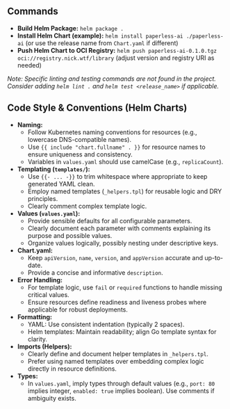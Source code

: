 ## Commands

- **Build Helm Package:** `helm package .`
- **Install Helm Chart (example):** `helm install paperless-ai ./paperless-ai` (or use the release name from `Chart.yaml` if different)
- **Push Helm Chart to OCI Registry:** `helm push paperless-ai-0.1.0.tgz oci://registry.nick.wtf/library` (adjust version and registry URI as needed)

*Note: Specific linting and testing commands are not found in the project. Consider adding `helm lint .` and `helm test <release_name>` if applicable.*

## Code Style & Conventions (Helm Charts)

- **Naming:**
    - Follow Kubernetes naming conventions for resources (e.g., lowercase DNS-compatible names).
    - Use `{{ include "chart.fullname" . }}` for resource names to ensure uniqueness and consistency.
    - Variables in `values.yaml` should use camelCase (e.g., `replicaCount`).
- **Templating (`templates/`):**
    - Use `{{- ... -}}` to trim whitespace where appropriate to keep generated YAML clean.
    - Employ named templates (`_helpers.tpl`) for reusable logic and DRY principles.
    - Clearly comment complex template logic.
- **Values (`values.yaml`):**
    - Provide sensible defaults for all configurable parameters.
    - Clearly document each parameter with comments explaining its purpose and possible values.
    - Organize values logically, possibly nesting under descriptive keys.
- **Chart.yaml:**
    - Keep `apiVersion`, `name`, `version`, and `appVersion` accurate and up-to-date.
    - Provide a concise and informative `description`.
- **Error Handling:**
    - For template logic, use `fail` or `required` functions to handle missing critical values.
    - Ensure resources define readiness and liveness probes where applicable for robust deployments.
- **Formatting:**
    - YAML: Use consistent indentation (typically 2 spaces).
    - Helm templates: Maintain readability; align Go template syntax for clarity.
- **Imports (Helpers):**
    - Clearly define and document helper templates in `_helpers.tpl`.
    - Prefer using named templates over embedding complex logic directly in resource definitions.
- **Types:**
    - In `values.yaml`, imply types through default values (e.g., `port: 80` implies integer, `enabled: true` implies boolean). Use comments if ambiguity exists.
